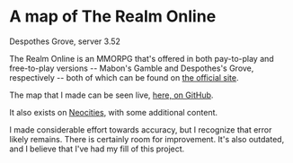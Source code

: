 # A map of The Realm Online
Despothes Grove, server 3.52

The Realm Online is an MMORPG that's offered in both pay-to-play and free-to-play versions -- Mabon's Gamble and Despothes's Grove, respectively -- both of which can be found on [the official site](https://www.realmserver.com/).

The map that I made can be seen live, [here, on GitHub](https://superjoshua.github.io/the-realm-online/).

It also exists on [Neocities](https://superjoshua.neocities.org/the_realm_online/), with some additional content.

I made considerable effort towards accuracy, but I recognize that error likely remains. There is certainly room for improvement. It's also outdated, and I believe that I've had my fill of this project.
